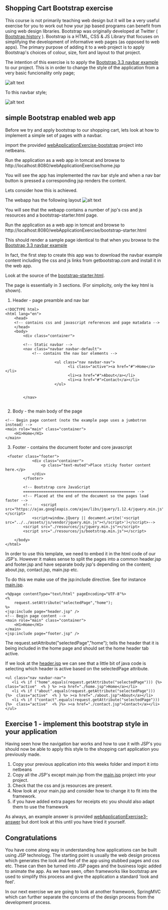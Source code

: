 ## Shopping Cart Bootstrap exercise

This course is not primarily teaching web design but it will be a very useful exercise for you to work out how your jsp based programs can benefit from using web design libraries.
Bootstrap was originally developed at Twitter ( [Bootstrap history](https://en.wikipedia.org/wiki/Bootstrap_(front-end_framework)) ).
Bootstrap is a HTML, CSS & JS Library that focuses on simplifying the development of informative web pages (as opposed to web apps). 
The primary purpose of adding it to a web project is to apply Bootstrap's choices of colour, size, font and layout to that project.

The intention of this exercise is to apply the [Bootstrap 3.3 navbar example](https://getbootstrap.com/docs/3.3/examples/navbar/) to our project.
This is in order to change the style of the application from a very basic funcionality only page;

![alt text](../session4/shoppingcart-bootstrap/images/Exercise2jspimage1.png "Figure Exercise2jspimage1.png" )

To this navbar style;

![alt text](../session4/shoppingcart-bootstrap/images/bootstrapjspimage1.png "Figure bootstrapjspimage1.png" )


## simple Bootstrap enabled web app

Before we try and apply bootstrap to our shopping cart, lets look at how to implement a simple set of pages with a navbar.

import the provided [webApplicationExercise-bootstrap](../session4/shoppingcart-bootstrap/webApplicationExercise-bootstrap)
project into netbeans. 

Run the application as a web app in tomcat and browse to http://localhost:8080/webApplicationExercise/home.jsp

You will see the app has implemented the nav bar style and when a nav bar button is pressed a corresponding jsp renders the content.

Lets consider how this is achieved.

The webapp has the following layout
![alt text](../session4/shoppingcart-bootstrap/images/bootstrapLayout1.png "Figure bootstrapLayout1.png" ) 

You will see that the webapp contains a number of jsp's css and js resources and a bootstrap-starter.html page.

Run the application as a web app in tomcat and browse to http://localhost:8080/webApplicationExercise/bootstrap-starter.html

This should render a sample page identical to that when you browse to the [Bootstrap 3.3 navbar example](https://getbootstrap.com/docs/3.3/examples/navbar/) 

In fact, the first step to create this app was to download the navbar example content including the css and js links from getbootstrap.com and install it in the web app. 

Look at the source of the [bootstrap-starter.html](../session4/shoppingcart-bootstrap/webApplicationExercise-bootstrap/src/main/webapp/bootstrap-starter.html).

The page is essentially in 3 sections. 
(For simplicity, only the key html is shown). 

1. Header - page preamble and nav bar
```
<!DOCTYPE html>
<html lang="en">
    <head>
    <!-- contains css and javascript references and page matadata -->
    </head>
    <body>
        <div class="container">

        <!-- Static navbar -->
        <nav class="navbar navbar-default">
            <!-- contains the nav bar elements -->

                      <ul class="nav navbar-nav">
                            <li class="active"><a href="#">Home</a></li>
                            <li><a href="#">About</a></li>
                            <li><a href="#">Contact</a></li>
                      </ul>


        </nav>
        
```

2. Body - the main body of the page
```
<!-- Begin page content (note the example page uses a jumbotron instead) -->
<main role="main" class="container">
    <H1>Home</H1>
</main>

```

3. Footer - contains the document footer and core javascript
```
 <footer class="footer">
            <div class="container">
                <p class="text-muted">Place sticky footer content here.</p>
            </div>
        </footer>

        <!-- Bootstrap core JavaScript
        ================================================== -->
        <!-- Placed at the end of the document so the pages load faster -->
        <!--    <script src="https://ajax.googleapis.com/ajax/libs/jquery/1.12.4/jquery.min.js"></script>
            <script>window.jQuery || document.write('<script src="../../assets/js/vendor/jquery.min.js"><\/script>')</script>-->
        <script src="./resources/js/jquery.min.js"></script>
        <script src="./resources/js/bootstrap.min.js"></script>

    </body>
</html>
```

In order to use this template, we need to embed it in the html code of our JSP's. 
However it makes sense to split the pages into a common header.jsp and footer.jsp and have separate body jsp's depending on the content; about.jsp, contact.jsp, main.jsp etc.

To do this we make use of the jsp:include directive. See for instance [main.jsp](../session4/shoppingcart-bootstrap/webApplicationExercise-bootstrap/src/main/webapp/main.jsp).
```
<%@page contentType="text/html" pageEncoding="UTF-8"%>
<%
    request.setAttribute("selectedPage","home");
%>
<jsp:include page="header.jsp" />
<!-- Begin page content -->
<main role="main" class="container">
    <H1>Home</H1>
</main>
<jsp:include page="footer.jsp" />

```
The request.setAttribute("selectedPage","home"); tells the header that it is being included in the home page and should set the home header tab active.

If we look at the [header.jsp](../session4/shoppingcart-bootstrap/webApplicationExercise-bootstrap/src/main/webapp/header.jsp )
we can see that a little bit of java code is selecting which header is active based on the selectedPage attribute.
```
<ul class="nav navbar-nav">
   <li <% if ("home".equals(request.getAttribute("selectedPage"))) {%> class="active"  <% } %> ><a href="./home.jsp">Home</a></li> 
   <li <% if ("about".equals(request.getAttribute("selectedPage"))) {%>  class="active"  <% } %> ><a href="./about.jsp">About</a></li> 
   <li <% if ("contact".equals(request.getAttribute("selectedPage"))) {%>  class="active"  <% }%> ><a href="./contact.jsp">Contact</a></li>                          
</ul>
```

## Exercise 1 - implement this bootstrap style in your application

Having seen how the navigation bar works and how to use it with JSP's you should now be able to apply this style to the shopping cart application you previously made.

1. Copy your previous application into this weeks folder and import it into netbeans
2. Copy all the JSP's except main.jsp from the [main.jsp](../session4/shoppingcart-bootstrap/webApplicationExercise-bootstrap/) project into your project. 
3. Check that the css and js resources are present.
4. Now look at your main.jsp and consider how to change it to fit into the framework.
5. if you have added extra pages for receipts etc you should also adapt them to use the framework

As always, an example answer is provided [webApplicationExercise3-answer](../session4/shoppingcart-bootstrap/webApplicationExercise3-answer )
 but dont look at this until you have tried it yourself.

## Congratulations

You have come along way in understanding how applications can be built using JSP technology. 
The starting point is usually the web design process which generates the look and feel of the app using stubbed pages and css etc. 
These can then be turned into JSP pages and the business logic added to animate the app.
As we have seen, often frameworks like bootstrap are used to simplify this process and give the application a standard 'look and feel'.

In our next exercise we are going to look at another framework, SpringMVC which can further separate the concerns of the design process from the development process.
